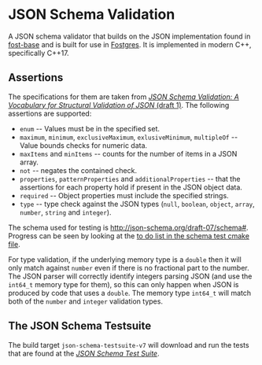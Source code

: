 # JSON Schema Validation


A JSON schema validator that builds on the JSON implementation found in [fost-base](https://github.com/KayEss/fost-base) and is built for use in [Fostgres](https://github.com/KayEss/fostgres). It is implemented in modern C++, specifically C++17.


## Assertions

The specifications for them are taken from [_JSON Schema Validation: A Vocabulary for Structural Validation of JSON_ (draft 1)](https://www.ietf.org/id/draft-handrews-json-schema-validation-01.txt). The following assertions are supported:

* `enum` -- Values must be in the specified set.
* `maximum`, `minimum`, `exclusiveMaximum`, `exlusiveMinimum`, `multipleOf` -- Value bounds checks for numeric data.
* `maxItems` and `minItems` -- counts for the number of items in a JSON array.
* `not` -- negates the contained check.
* `properties`, `patternProperties` and `additionalProperties` -- that the assertions for each property hold if present in the JSON object data.
* `required` -- Object properties must include the specified strings.
* `type` -- type check against the JSON types (`null`, `boolean`, `object`, `array`, `number`, `string` and `integer`).

The schema used for testing is <http://json-schema.org/draft-07/schema#>. Progress can be seen by looking at the [to do list in the schema test cmake file](./test/stress/CMakeLists.txt).

For type validation, if the underlying memory type is a `double` then it will only match against `number` even if there is no fractional part to the number. The JSON parser will correctly identify integers parsing JSON (and use the `int64_t` memory type for them), so this can only happen when JSON is produced by code that uses a `double`. The memory type `int64_t` will match both of the `number` and `integer` validation types.


## The JSON Schema Testsuite

The build target `json-schema-testsuite-v7` will download and run the tests that are found at the [_JSON Schema Test Suite_](https://github.com/json-schema-org/JSON-Schema-Test-Suite/tree/master/tests/draft7).

